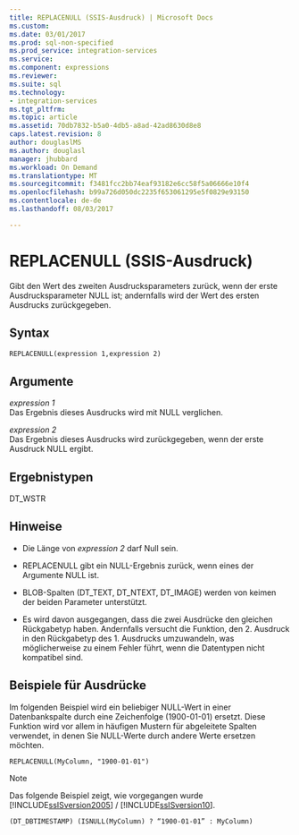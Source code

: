 ```yaml
---
title: REPLACENULL (SSIS-Ausdruck) | Microsoft Docs
ms.custom: 
ms.date: 03/01/2017
ms.prod: sql-non-specified
ms.prod_service: integration-services
ms.service: 
ms.component: expressions
ms.reviewer: 
ms.suite: sql
ms.technology:
- integration-services
ms.tgt_pltfrm: 
ms.topic: article
ms.assetid: 70db7832-b5a0-4db5-a8ad-42ad8630d8e8
caps.latest.revision: 8
author: douglaslMS
ms.author: douglasl
manager: jhubbard
ms.workload: On Demand
ms.translationtype: MT
ms.sourcegitcommit: f3481fcc2bb74eaf93182e6cc58f5a06666e10f4
ms.openlocfilehash: b99a726d050dc2235f653061295e5f0829e93150
ms.contentlocale: de-de
ms.lasthandoff: 08/03/2017

---
```

# <a name="replacenull-ssis-expression"></a>REPLACENULL (SSIS-Ausdruck)
  Gibt den Wert des zweiten Ausdrucksparameters zurück, wenn der erste Ausdrucksparameter NULL ist; andernfalls wird der Wert des ersten Ausdrucks zurückgegeben.  
  
## <a name="syntax"></a>Syntax  
  
```vb  
REPLACENULL(expression 1,expression 2)  
```  
  
## <a name="arguments"></a>Argumente  
 *expression 1*  
 Das Ergebnis dieses Ausdrucks wird mit NULL verglichen.  
  
 *expression 2*  
 Das Ergebnis dieses Ausdrucks wird zurückgegeben, wenn der erste Ausdruck NULL ergibt.  
  
## <a name="result-types"></a>Ergebnistypen  
 DT_WSTR  
  
## <a name="remarks"></a>Hinweise  
  
-   Die Länge von *expression 2* darf Null sein.  
  
-   REPLACENULL gibt ein NULL-Ergebnis zurück, wenn eines der Argumente NULL ist.  
  
-   BLOB-Spalten (DT_TEXT, DT_NTEXT, DT_IMAGE) werden von keimen der beiden Parameter unterstützt.  
  
-   Es wird davon ausgegangen, dass die zwei Ausdrücke den gleichen Rückgabetyp haben. Andernfalls versucht die Funktion, den 2. Ausdruck in den Rückgabetyp des 1. Ausdrucks umzuwandeln, was möglicherweise zu einem Fehler führt, wenn die Datentypen nicht kompatibel sind.  
  
## <a name="expression-examples"></a>Beispiele für Ausdrücke  
 Im folgenden Beispiel wird ein beliebiger NULL-Wert in einer Datenbankspalte durch eine Zeichenfolge (1900-01-01) ersetzt. Diese Funktion wird vor allem in häufigen Mustern für abgeleitete Spalten verwendet, in denen Sie NULL-Werte durch andere Werte ersetzen möchten.  
  
```  
REPLACENULL(MyColumn, "1900-01-01")  
```  
  
> [!NOTE]  
>  Das folgende Beispiel zeigt, wie vorgegangen wurde [!INCLUDE[ssISversion2005](../../includes/ssisversion2005-md.md)] / [!INCLUDE[ssISversion10](../../includes/ssisversion10-md.md)].  
  
```  
(DT_DBTIMESTAMP) (ISNULL(MyColumn) ? “1900-01-01” : MyColumn)   
```  
  
  

